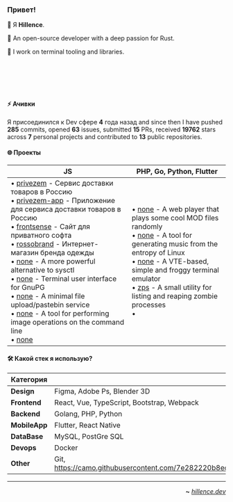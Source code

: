 
### Привет!

👾 Я **Hillence**.

🦀 An open-source developer with a deep passion for Rust.

🐁 I work on terminal tooling and libraries.


<br>
<br>
<br>
<br>

#### ⚡ Ачивки

Я присоединился к Dev сфере **4** года назад and since then I have pushed **285** commits, opened **63** issues, submitted **15** PRs, received **19762** stars across **7** personal projects and contributed to **13** public repositories.

#### 🌐 Проекты

| **JS**                                                                                                                                                                                                                                                                                                                                                                                                                                                                                                                                                                                                                                                                                                                                                                                                                                                                                                                                                                                                                                                                                                                                                                                                                                                                                                                                                                                                                                                                                                                                                                                                                                                                       | **PHP**, **Go**, **Python**, **Flutter**                                                                                                                                                                                                                                                                                                                                                                                                                                                                                                                                                                                                                                                                                                                                                                                                                                                                                                                                                                                                                                                                                                                                                                                                                                                                                                        |
| ------------------------------------------------------------------------------------------------------------------------------------------------------------------------------------------------------------------------------------------------------------------------------------------------------------------------------------------------------------------------------------------------------------------------------------------------------------------------------------------------------------------------------------------------------------------------------------------------------------------------------------------------------------------------------------------------------------------------------------------------------------------------------------------------------------------------------------------------------------------------------------------------------------------------------------------------------------------------------------------------------------------------------------------------------------------------------------------------------------------------------------------------------------------------------------------------------------------------------------------------------------------------------------------------------------------------------------------------------------------------------------------------------------------------------------------------------------------------------------------------------------------------------------------------------------------------------------------------------------------------------------------------------------------------------ | --------------------------------------------------------------------------------------------------------------------------------------------------------------------------------------------------------------------------------------------------------------------------------------------------------------------------------------------------------------------------------------------------------------------------------------------------------------------------------------------------------------------------------------------------------------------------------------------------------------------------------------------------------------------------------------------------------------------------------------------------------------------------------------------------------------------------------------------------------------------------------------------------------------------------------------------------------------------------------------------------------------------------------------------------------------------------------------------------------------------------------------------------------------------------------------------------------------------------------------------------------------------------------------------------------------------------------------------------------------------------------- |
| • [privezem](https://github.com/hillence/privezem) - Сервис доставки товаров в Россию<br>• [privezem-app](https://github.com/hillence/privezem-app) - Приложение для сервиса доставки товаров в Россию<br>• [frontsense](https://github.com/hillence/frontsense) - Сайт для приватного софта<br>• [rossobrand](https://github.com/hillence/rossobrand) - Интернет-магазин бренда одежды<br>• [none](https://github.com/hillence/systeroid) - A more powerful alternative to sysctl<br>• [none](https://github.com/hillence/gpg-tui) - Terminal user interface for GnuPG<br>• [none](https://github.com/hillence/rustypaste) - A minimal file upload/pastebin service<br>• [none](https://github.com/hillence/menyoki) - A tool for performing image operations on the command line<br>• [none](https://github.com/hillence/runst) | • [none](https://github.com/hillence/CoolModFiles) - A web player that plays some cool MOD files randomly<br>• [none](https://github.com/hillence/linuxwave) - A tool for generating music from the entropy of Linux<br>• [none](https://github.com/hillence/kermit) - A VTE-based, simple and froggy terminal emulator<br>• [zps](https://github.com/hillence/zps) - A small utility for listing and reaping zombie processes<br>•  |


#### 🛠️ Какой стек я использую?

| **Категория**     | **Технологии**                                                                                                                                                                                            |
| ----------------- | --------------------------------------------------------------------------------------------------------------------------------------------------------------------------------------------------------- |
| **Design**        | Figma, Adobe Ps, Blender 3D                                                                                                                                                                               |
| **Frontend**      | React, Vue, TypeScript, Bootstrap, Webpack                                                                                                                                                                |
| **Backend**       | Golang, PHP, Python                                                                                                                                                                                       |
| **MobileApp**     | Flutter, React Native                                                                                                                                                                                     |
| **DataBase**      | MySQL, PostGre SQL                                                                                                                                                                                        |
| **Devops**        | Docker                                                                                                                                                                                                    |
| **Other**         | Git, https://camo.githubusercontent.com/7e282220b8ec0dd29cf99be1c0f5e82d74a42bc84ed834ee6afd86b4bad3bfee/68747470733a2f2f696d672e736869656c64732e696f2f62616467652f6769746875622d2532333132313031312e7376673f7374796c653d666f722d7468652d6261646765266c6f676f3d676974687562266c6f676f436f6c6f723d7768697465                                                                                                                                                                                               |

---

<div align="right">

**~** [_hillence.dev_](https://hillence.dev/)

</div>
